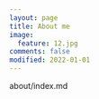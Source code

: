 ```yaml
---
layout: page
title: About me
image:
  feature: 12.jpg
comments: false
modified: 2022-01-01
---
```


about/index.md